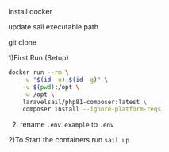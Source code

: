 

Install docker


update sail executable path

git clone



1)First Run (Setup)
```sh
docker run --rm \
    -u "$(id -u):$(id -g)" \
    -v $(pwd):/opt \
    -w /opt \
    laravelsail/php81-composer:latest \
    composer install --ignore-platform-reqs
```

2) rename `.env.example` to `.env`


2)To Start the containers run `sail up`
